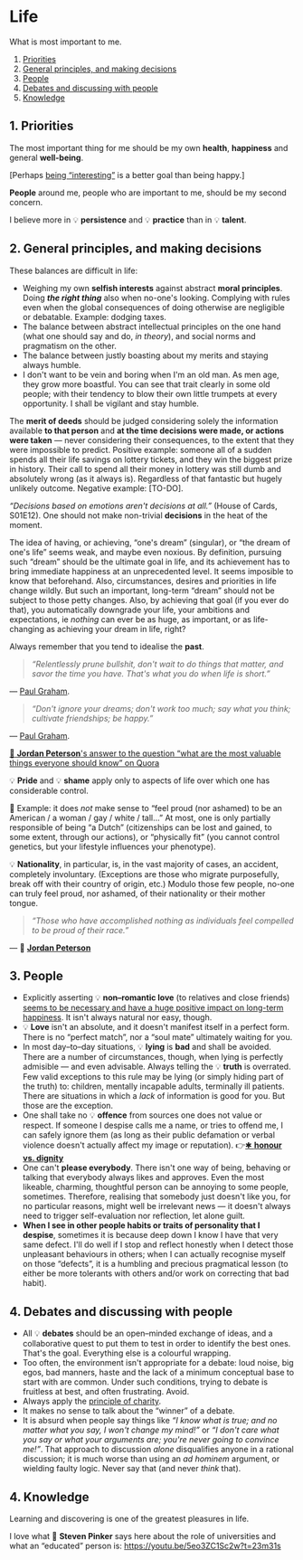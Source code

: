 # Life

What is most important to me.

1. [Priorities](#1-priorities)
1. [General principles, and making decisions](#2-general-principles-and-making-decisions)
1. [People](#3-people)
1. [Debates and discussing with people](#4-debates-and-discussing-with-people)
1. [Knowledge](#5-knowledge)

## 1. Priorities

The most important thing for me should be my own **health**, **happiness** and general **well-being**.

[Perhaps [being &ldquo;interesting&rdquo;](https://www.youtube.com/watch?v=U88jj6PSD7w) is a better goal than being happy.]

**People** around me, people who are important to me, should be my second concern.

I believe more in 💡&nbsp;**persistence** and 💡&nbsp;**practice** than in 💡&nbsp;**talent**.

## 2. General principles, and making decisions

These balances are difficult in life:

* Weighing my own **selfish interests** against abstract **moral principles**.
  Doing ***the right thing*** also when no-one's looking.
  Complying with rules even when the global consequences of doing otherwise are negligible or debatable.
  Example: dodging taxes.
* The balance between abstract intellectual principles on the one hand (what one should say and do, *in theory*), and social norms and pragmatism on the other.
* The balance between justly boasting about my merits and staying always humble.
* I don't want to be vein and boring when I'm an old man.
  As men age, they grow more boastful.
  You can see that trait clearly in some old people; with their tendency to blow their own little trumpets at every opportunity.
  I shall be vigilant and stay humble.

The **merit of deeds** should be judged considering solely the information available **to that person** and **at the time decisions were made, or actions were taken**&nbsp;&mdash;&nbsp;never considering their consequences, to the extent that they were impossible to predict.
Positive example: someone all of a sudden spends all their life savings on lottery tickets, and they win the biggest prize in history. Their call to spend all their money in lottery was still dumb and absolutely wrong (as it always is). Regardless of that fantastic but hugely unlikely outcome.
Negative example: [TO-DO].

_“Decisions based on emotions aren't decisions at all.”_ (House of Cards, S01E12). One should not make non-trivial **decisions** in the heat of the moment.

The idea of having, or achieving, “one's dream” (singular), or “the dream of one's life” seems weak, and maybe even noxious. By definition, pursuing such “dream” should be the ultimate goal in life, and its achievement has to bring immediate happiness at an unprecedented level. It seems imposible to know that beforehand. Also, circumstances, desires and priorities in life change wildly. But such an important, long-term “dream” should not be subject to those petty changes. Also, by achieving that goal (if you ever do that), you automatically downgrade your life, your ambitions and expectations, ie *nothing* can ever be as huge, as important, or as life-changing as achieving your dream in life, right?

Always remember that you tend to idealise the **past**.

> *&ldquo;Relentlessly prune bullshit, don't wait to do things that matter, and savor the time you have. That's what you do when life is short.&rdquo;*

&mdash;&nbsp;[Paul Graham](http://paulgraham.com/vb.html).

> *&ldquo;Don't ignore your dreams; don't work too much; say what you think; cultivate friendships; be happy.&rdquo;*

&mdash;&nbsp;[Paul Graham](http://paulgraham.com/todo.html).

[<span class="icon">👤</span>&nbsp;**Jordan Peterson**'s answer to the question &ldquo;what are the most valuable things everyone should know&rdquo; on
Quora](https://www.quora.com/What-are-the-most-valuable-things-everyone-should-know/answer/Jordan-B-Peterson)

💡&nbsp;**Pride** and 💡&nbsp;**shame** apply only to aspects of life over which one has considerable control.

💭&nbsp;Example: it does *not* make sense to &ldquo;feel proud (nor ashamed) to be an American / a woman / gay / white / tall&hellip;&rdquo;
At most, one is only partially responsible of being &ldquo;a Dutch&rdquo; (citizenships can be lost and gained, to some extent, through our actions), or
&ldquo;physically fit&rdquo; (you cannot control genetics, but your lifestyle influences your phenotype).

💡&nbsp;**Nationality**, in particular, is, in the vast majority of cases, an accident, completely involuntary.
(Exceptions are those who migrate purposefully, break off with their country of origin, etc.)
Modulo those few people, no-one can truly feel proud, nor ashamed, of their nationality or their mother tongue.

> *&ldquo;Those who have accomplished nothing as individuals feel compelled to be proud of their race.&rdquo;*

&mdash;&nbsp;<span class="icon name">👤</span>&nbsp;[**Jordan Peterson**](https://twitter.com/jordanbpeterson/status/935380897351680000)

## 3. People

* Explicitly asserting 💡&nbsp;**non–romantic love** (to relatives and close friends) [seems to be necessary and have a huge positive impact on long-term happiness](http://paulgraham.com/todo.html). It isn't always natural nor easy, though.
* 💡&nbsp;**Love** isn't an absolute, and it doesn't manifest itself in a perfect form. There is no “perfect match”, nor a “soul mate” ultimately waiting for
you.
* In most day–to–day situations, 💡&nbsp;**lying** is **bad** and shall be avoided.
There are a number of circumstances, though, when lying is perfectly admisible&nbsp;&mdash;&nbsp;and even advisable.
Always telling the 💡&nbsp;**truth** is overrated.
Few valid exceptions to this rule may be lying (or simply hiding part of the truth) to: children, mentally incapable adults, terminally ill patients.
There are situations in which a *lack* of information is good for you.
But those are the exception.
* One shall take no 💡&nbsp;**offence** from sources one does not value or respect.
  If someone I despise calls me a name, or tries to offend me, I can safely ignore them (as long as their public defamation or verbal violence doesn't actually
  affect my image or reputation).
  :point_right:[&#10033;&nbsp;**honour vs. dignity**](ethics.md##3-honour-vs-dignity)
* One can't **please everybody**. There isn't one way of being, behaving or talking that everybody always likes and approves. Even the most likeable, charming, thoughtful person can be annoying to some people, sometimes. Therefore, realising that somebody just doesn't like you, for no particular reasons, might well be irrelevant news&nbsp;&mdash;&nbsp;it doesn't always need to trigger self-evaluation nor reflection, let alone guilt.
* **When I see in other people habits or traits of personality that I despise**, sometimes it is because deep down I know I have that very same defect.
I'll do well if I stop and reflect honestly when I detect those unpleasant behaviours in others; when I can actually recognise myself on those
&ldquo;defects&rdquo;, it is a humbling and precious pragmatical lesson (to either be more tolerants with others and/or work on correcting that bad habit).

## 4. Debates and discussing with people

* All 💡&nbsp;**debates** should be an open–minded exchange of ideas, and a collaborative quest to put them to test in order to identify the best ones.
That's the goal.
Everything else is a colourful wrapping.
* Too often, the environment isn't appropriate for a debate: loud noise, big egos, bad manners, haste and the lack of a minimum conceptual base to start with
are common.
Under such conditions, trying to debate is fruitless at best, and often frustrating.
Avoid.
* Always apply the [principle of charity](https://en.wikipedia.org/wiki/Principle_of_charity).
* It makes no sense to talk about the &ldquo;winner&rdquo; of a debate.
* It is absurd when people say things like *&ldquo;I know what is true; and no matter what you say, I won't change my mind!&rdquo;* or *&ldquo;I don't care what
  you say or what your arguments are; you're never going to convince me!&rdquo;*.
  That approach to discussion *alone* disqualifies anyone in a rational discussion; it is much worse than using an *ad hominem* argument, or wielding faulty
  logic.
  Never say that (and never *think* that).

## 4. Knowledge

Learning and discovering is one of the greatest pleasures in life.

I love what 👤&nbsp;**Steven Pinker** says here about the role of universities and what an &ldquo;educated&rdquo; person is:
https://youtu.be/5eo3ZC1Sc2w?t=23m31s
